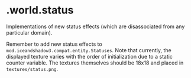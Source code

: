 # .world.status

Implementations of new status effects (which are disassociated from any particular domain).

Remember to add new status effects to `mod.iceandshadow3.compat.entity.Statuses`.
Note that currently, the displayed texture varies with the order of initialization due to a static counter variable.
The textures themselves should be 18x18 and placed in `textures/status.png`.
